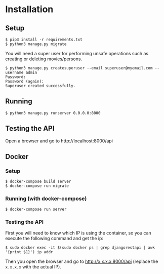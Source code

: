 # Installation

## Setup
```
$ pip3 install -r requirements.txt
$ python3 manage.py migrate
```

You will need a super user for performing unsafe operations such as creating or deleting movies/persons.
```
$ python3 manage.py createsuperuser --email superuser@myemail.com --username admin
Password:
Password (again):
Superuser created successfully.
```

## Running
```
$ python3 manage.py runserver 0.0.0.0:8000
```

## Testing the API
Open a browser and go to http://localhost:8000/api


## Docker

### Setup
```
$ docker-compose build server
$ docker-compose run migrate
```

### Running (with docker-compose)
```
$ docker-compose run server
```

### Testing the API
First you will need to know which IP is using the container, so you can execute the following command and get the ip:
```
$ sudo docker exec -it $(sudo docker ps | grep djangorestapi | awk '{print $1}') ip addr
```
Then you open the browser and go to http://x.x.x.x:8000/api (replace the `x.x.x.x` with the actual IP).


